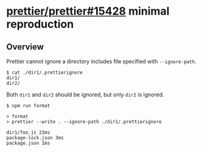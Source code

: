 # [prettier/prettier#15428](https://github.com/prettier/prettier/issues/15428) minimal reproduction

## Overview

Prettier cannot ignore a directory includes file specified with `--ignore-path`.

```
$ cat ./dir1/.prettierignore
dir1/
dir2/
```

Both `dir1` and `dir2` should be ignored, but only `dir2` is ignored.

```
$ npm run format

> format
> prettier --write . --ignore-path ./dir1/.prettierignore

dir1/foo.js 23ms
package-lock.json 3ms
package.json 1ms
```
